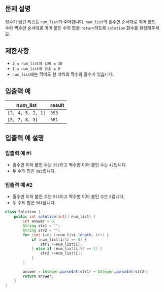 ## 문제 설명
정수가 담긴 리스트 `num_list`가 주어집니다. `num_list`의 홀수만 순서대로 이어 붙인 수와 짝수만 순서대로 이어 붙인 수의 합을 `return`하도록 `solution` 함수를 완성해주세요.

## 제한사항
- `2 ≤ num_list의 길이 ≤ 10`
- `1 ≤ num_list의 원소 ≤ 9`
- `num_list`에는 적어도 한 개씩의 짝수와 홀수가 있습니다.

## 입출력 예

| num_list       | result |
|---------------|--------|
| `[3, 4, 5, 2, 1]` | `393`  |
| `[5, 7, 8, 3]`    | `581`  |

## 입출력 예 설명

### 입출력 예 #1
- 홀수만 이어 붙인 수는 `351`이고 짝수만 이어 붙인 수는 `42`입니다.
- 두 수의 합은 `393`입니다.

### 입출력 예 #2
- 홀수만 이어 붙인 수는 `573`이고 짝수만 이어 붙인 수는 `8`입니다.
- 두 수의 합은 `581`입니다.

```java
class Solution {
    public int solution(int[] num_list) {
        int answer = 0;
        String str1 = "";
        String str2 = "";
        for (int i=0; i<num_list.length; i++) {
            if (num_list[i]%2 == 0) {
                str1 +=num_list[i];
            } else if (num_list[i]%2 == 1) {
                str2 +=num_list[i];
            }
        }
        
        answer = Integer.parseInt(str1) + Integer.parseInt(str2);
        return answer;
    }
}
```
